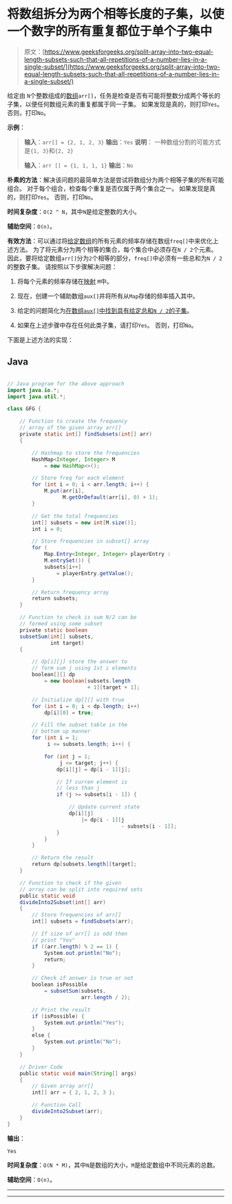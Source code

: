 # 将数组拆分为两个相等长度的子集，以使一个数字的所有重复都位于单个子集中

> 原文：[https://www.geeksforgeeks.org/split-array-into-two-equal-length-subsets-such-that-all-repetitions-of-a-number-lies-in-a-single-subset/](https://www.geeksforgeeks.org/split-array-into-two-equal-length-subsets-such-that-all-repetitions-of-a-number-lies-in-a-single-subset/)

给定由 `N`个整数组成的[数组](https://www.geeksforgeeks.org/introduction-to-arrays/)`arr[]`，任务是检查是否有可能将整数分成两个等长的子集，以便任何数组元素的重复都属于同一子集。 如果发现是真的，则打印`Yes`。 否则，打印`No`。

**示例**：

> **输入**：`arr[] = {2, 1, 2, 3}`
> **输出**：`Yes`
> **说明**：
> 一种数组分割的可能方式是`{1, 3}`和`{2, 2}`
> 
> **输入**：`arr [] = {1, 1, 1, 1}`
> **输出**：`No`

**朴素的方法**：解决该问题的最简单方法是尝试将数组分为两个相等子集的所有可能组合。 对于每个组合，检查每个重复是否仅属于两个集合之一。 如果发现是真的，则打印`Yes`。 否则，打印`No`。

**时间复杂度**：`O(2 ^ N`，其中`N`是给定整数的大小。

**辅助空间**：`O(n)`。

**有效方法**：可以通过将[给定数组](https://www.geeksforgeeks.org/counting-frequencies-of-array-elements/)的所有元素的频率存储在数组`freq[]`中来优化上述方法。 为了将元素分为两个相等的集合，每个集合中必须存在`N / 2`个元素。 因此，要将给定数组`arr[]`分为`2`个相等的部分，`freq[]`中必须有一些总和为`N / 2`的整数子集。 请按照以下步骤解决问题：

1.  将每个元素的频率存储在[映射](http://www.geeksforgeeks.org/map-associative-containers-the-c-standard-template-library-stl/) `M`中。

2.  现在，创建一个辅助数组`aux[]`并将所有从`Map`存储的频率插入其中。

3.  给定的问题简化为[在数组`aux[]`中找到具有给定总和`N / 2`的子集](https://www.geeksforgeeks.org/subset-sum-problem-dp-25/)。

4.  如果在上述步骤中存在任何此类子集，请打印`Yes`。 否则，打印`No`。

下面是上述方法的实现：

## Java

```java

// Java program for the above approach 
import java.io.*; 
import java.util.*; 

class GFG { 

    // Function to create the frequency 
    // array of the given array arr[] 
    private static int[] findSubsets(int[] arr) 
    { 

        // Hashmap to store the frequencies 
        HashMap<Integer, Integer> M 
            = new HashMap<>(); 

        // Store freq for each element 
        for (int i = 0; i < arr.length; i++) { 
            M.put(arr[i], 
                  M.getOrDefault(arr[i], 0) + 1); 
        } 

        // Get the total frequencies 
        int[] subsets = new int[M.size()]; 
        int i = 0; 

        // Store frequencies in subset[] array 
        for ( 
            Map.Entry<Integer, Integer> playerEntry : 
            M.entrySet()) { 
            subsets[i++] 
                = playerEntry.getValue(); 
        } 

        // Return frequency array 
        return subsets; 
    } 

    // Function to check is sum N/2 can be 
    // formed using some subset 
    private static boolean
    subsetSum(int[] subsets, 
              int target) 
    { 

        // dp[i][j] store the answer to 
        // form sum j using 1st i elements 
        boolean[][] dp 
            = new boolean[subsets.length 
                          + 1][target + 1]; 

        // Initialize dp[][] with true 
        for (int i = 0; i < dp.length; i++) 
            dp[i][0] = true; 

        // Fill the subset table in the 
        // bottom up manner 
        for (int i = 1; 
             i <= subsets.length; i++) { 

            for (int j = 1; 
                 j <= target; j++) { 
                dp[i][j] = dp[i - 1][j]; 

                // If curren element is 
                // less than j 
                if (j >= subsets[i - 1]) { 

                    // Update current state 
                    dp[i][j] 
                        |= dp[i - 1][j 
                                     - subsets[i - 1]]; 
                } 
            } 
        } 

        // Return the result 
        return dp[subsets.length][target]; 
    } 

    // Function to check if the given 
    // array can be split into required sets 
    public static void
    divideInto2Subset(int[] arr) 
    { 
        // Store frequencies of arr[] 
        int[] subsets = findSubsets(arr); 

        // If size of arr[] is odd then 
        // print "Yes" 
        if ((arr.length) % 2 == 1) { 
            System.out.println("No"); 
            return; 
        } 

        // Check if answer is true or not 
        boolean isPossible 
            = subsetSum(subsets, 
                        arr.length / 2); 

        // Print the result 
        if (isPossible) { 
            System.out.println("Yes"); 
        } 
        else { 
            System.out.println("No"); 
        } 
    } 

    // Driver Code 
    public static void main(String[] args) 
    { 
        // Given array arr[] 
        int[] arr = { 2, 1, 2, 3 }; 

        // Function Call 
        divideInto2Subset(arr); 
    } 
} 

```

**输出**：

```
Yes

```

**时间复杂度**：`O(N * M)`，其中`N`是数组的大小，`M`是给定数组中不同元素的总数。

**辅助空间**：`O(n)`。



* * *

* * *



